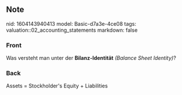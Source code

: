 ## Note
nid: 1604143940413
model: Basic-d7a3e-4ce08
tags: valuation::02_accounting_statements
markdown: false

### Front
<p>Was versteht man unter der <b>Bilanz-Identität</b> <i>(Balance
Sheet Identity)</i>?

### Back
Assets = Stockholder's Equity + Liabilities
